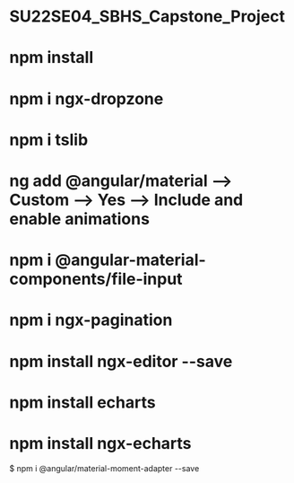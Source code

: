 # SU22SE04_SBHS_Capstone_Project
# npm install
# npm i ngx-dropzone
# npm i tslib
# ng add @angular/material --> Custom --> Yes --> Include and enable animations
# npm i @angular-material-components/file-input
# npm i ngx-pagination
# npm install ngx-editor --save
# npm install echarts 
# npm install ngx-echarts 
$ npm i @angular/material-moment-adapter --save
